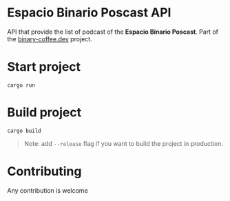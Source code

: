 # Espacio Binario Poscast API

API that provide the list of podcast of the **Espacio Binario Poscast**. Part of the [binary-coffee.dev](binary-coffee.dev) project.

# Start project

```
cargo run
```

# Build project

```
cargo build
```

> Note: add `--release` flag if you want to build the project in production.

# Contributing

Any contribution is welcome
